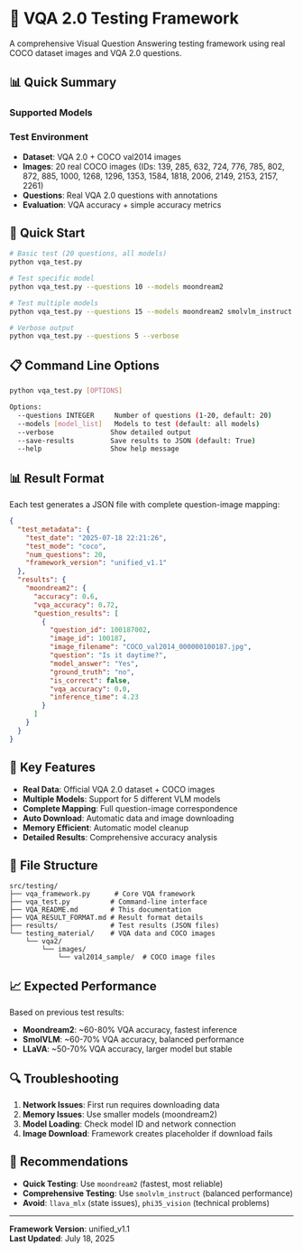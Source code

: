 # 🎯 VQA 2.0 Testing Framework

A comprehensive Visual Question Answering testing framework using real COCO dataset images and VQA 2.0 questions.

## 📊 **Quick Summary**

### **Supported Models**


### **Test Environment**
- **Dataset**: VQA 2.0 + COCO val2014 images
- **Images**: 20 real COCO images (IDs: 139, 285, 632, 724, 776, 785, 802, 872, 885, 1000, 1268, 1296, 1353, 1584, 1818, 2006, 2149, 2153, 2157, 2261)
- **Questions**: Real VQA 2.0 questions with annotations
- **Evaluation**: VQA accuracy + simple accuracy metrics

## 🚀 **Quick Start**

```bash
# Basic test (20 questions, all models)
python vqa_test.py

# Test specific model
python vqa_test.py --questions 10 --models moondream2

# Test multiple models
python vqa_test.py --questions 15 --models moondream2 smolvlm_instruct

# Verbose output
python vqa_test.py --questions 5 --verbose
```

## 📋 **Command Line Options**

```bash
python vqa_test.py [OPTIONS]

Options:
  --questions INTEGER     Number of questions (1-20, default: 20)
  --models [model_list]   Models to test (default: all models)
  --verbose              Show detailed output
  --save-results         Save results to JSON (default: True)
  --help                 Show help message
```

## 📊 **Result Format**

Each test generates a JSON file with complete question-image mapping:

```json
{
  "test_metadata": {
    "test_date": "2025-07-18 22:21:26",
    "test_mode": "coco",
    "num_questions": 20,
    "framework_version": "unified_v1.1"
  },
  "results": {
    "moondream2": {
      "accuracy": 0.6,
      "vqa_accuracy": 0.72,
      "question_results": [
        {
          "question_id": 100187002,
          "image_id": 100187,
          "image_filename": "COCO_val2014_000000100187.jpg",
          "question": "Is it daytime?",
          "model_answer": "Yes",
          "ground_truth": "no",
          "is_correct": false,
          "vqa_accuracy": 0.0,
          "inference_time": 4.23
        }
      ]
    }
  }
}
```

## 🎯 **Key Features**

- **Real Data**: Official VQA 2.0 dataset + COCO images
- **Multiple Models**: Support for 5 different VLM models
- **Complete Mapping**: Full question-image correspondence
- **Auto Download**: Automatic data and image downloading
- **Memory Efficient**: Automatic model cleanup
- **Detailed Results**: Comprehensive accuracy analysis

## 📁 **File Structure**

```
src/testing/
├── vqa_framework.py      # Core VQA framework
├── vqa_test.py          # Command-line interface
├── VQA_README.md        # This documentation
├── VQA_RESULT_FORMAT.md # Result format details
├── results/             # Test results (JSON files)
└── testing_material/    # VQA data and COCO images
    └── vqa2/
        └── images/
            └── val2014_sample/  # COCO image files
```

## 📈 **Expected Performance**

Based on previous test results:
- **Moondream2**: ~60-80% VQA accuracy, fastest inference
- **SmolVLM**: ~60-70% VQA accuracy, balanced performance  
- **LLaVA**: ~50-70% VQA accuracy, larger model but stable

## 🔍 **Troubleshooting**

1. **Network Issues**: First run requires downloading data
2. **Memory Issues**: Use smaller models (moondream2)
3. **Model Loading**: Check model ID and network connection
4. **Image Download**: Framework creates placeholder if download fails

## 🎯 **Recommendations**

- **Quick Testing**: Use `moondream2` (fastest, most reliable)
- **Comprehensive Testing**: Use `smolvlm_instruct` (balanced performance)
- **Avoid**: `llava_mlx` (state issues), `phi35_vision` (technical problems)

---

**Framework Version**: unified_v1.1  
**Last Updated**: July 18, 2025
